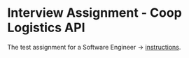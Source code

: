 # Interview Assignment - Coop Logistics API

The test assignment for a Software Engineer
-> [instructions](docs/INDEX.md).
